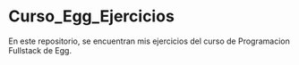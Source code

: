 # Curso_Egg_Ejercicios
En este repositorio, se encuentran mis ejercicios del curso de Programacion Fullstack de Egg.
